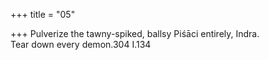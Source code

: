 +++
title = "05"

+++
Pulverize the tawny-spiked, ballsy Piśāci entirely, Indra.  
Tear down every demon.304 I.134  
